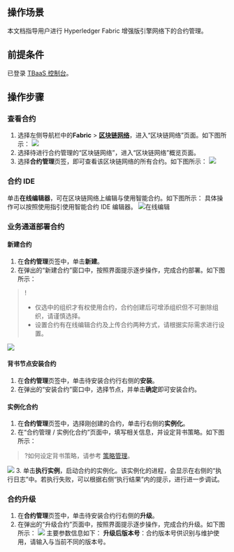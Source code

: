 ## 操作场景
本文档指导用户进行 Hyperledger Fabric 增强版引擎网络下的合约管理。

## 前提条件
已登录 [TBaaS 控制台](https://console.cloud.tencent.com/tbaas)。

## 操作步骤

### 查看合约

1. 选择左侧导航栏中的**Fabric** > **[区块链网络](https://console.cloud.tencent.com/tbaas/fabric/deploy)**，进入“区块链网络”页面。如下图所示： 
![](https://main.qcloudimg.com/raw/aa90776cb1fcfe7a416ba73338c03433.png)
2. 选择待进行合约管理的“区块链网络”，进入“区块链网络”概览页面。
3. 选择**合约管理**页签，即可查看该区块链网络的所有合约。如下图所示： 
![](https://main.qcloudimg.com/raw/f80279627522f7605fa3608e8df01261.png)

### 合约 IDE
单击**在线编辑器**，可在区块链网络上编辑与使用智能合约。如下图所示： 
具体操作可以按照使用指引使用智能合约 IDE 编辑器。
![在线编辑](https://main.qcloudimg.com/raw/316934aa7ed1b525c24c5bd62abf76ec.png)


### 业务通道部署合约

#### 新建合约
1. 在**合约管理**页签中，单击**新建**。
2. 在弹出的“新建合约”窗口中，按照界面提示逐步操作，完成合约部署。如下图所示： 
>!
>- 仅选中的组织才有权使用合约，合约创建后可增添组织但不可删除组织，请谨慎选择。
>- 设置合约有在线编辑合约及上传合约两种方式，请根据实际需求进行设置。
>
![](https://main.qcloudimg.com/raw/8f11b9cf713717dbb66df4e7eb59bfc9.png)


#### 背书节点安装合约
1. 在**合约管理**页签中，单击待安装合约行右侧的**安装**。
2. 在弹出的“安装合约”窗口中，选择节点，并单击**确定**即可安装合约。



#### 实例化合约
1. 在**合约管理**页签中，选择刚创建的合约，单击行右侧的**实例化**。
2. 在“合约管理 / 实例化合约”页面中，填写相关信息，并设定背书策略。如下图所示： 
>?如何设定背书策略，请参考 [策略管理](https://cloud.tencent.com/document/product/663/38476)。
>
![](https://main.qcloudimg.com/raw/2d2a24f2112a94ca7e4fa6e2d57740ff.jpg)
3. 单击**执行实例**，启动合约的实例化。该实例化的进程，会显示在右侧的“执行日志”中。若执行失败，可以根据右侧“执行结果”内的提示，进行进一步调试。


### 合约升级
1. 在**合约管理**页签中，单击待安装合约行右侧的**升级**。
2. 在弹出的“升级合约”页面中，按照界面提示逐步操作，完成合约升级。如下图所示： 
![](https://main.qcloudimg.com/raw/1b3a8e3588d07350e6ff36f8ebfd185a.png)
主要参数信息如下：
**升级后版本号**：合约版本号供识别与维护使用，请输入与当前不同的版本号。

